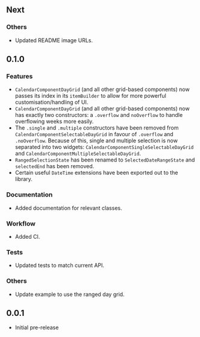 <!--
## Version
### Features
### Fixes
### Documenetation
### Workflow
### Tests
### Others
-->

## Next

### Others
- Updated README image URLs.

## 0.1.0

### Features
- `CalendarComponentDayGrid` (and all other grid-based components) now passes its index in its `itemBuilder` to allow for more powerful customisation/handling of UI.
- `CalendarComponentDayGrid` (and all other grid-based components) now has exactly two constructors: a `.overflow` and `noOverflow` to handle overflowing weeks more easily.
- The `.single` and `.multiple` constructors have been removed from `CalendarComponentSelectableDayGrid` in favour of `.overflow` and `.noOverflow`. Because of this, single and multiple selection is now separated into two widgets: `CalendarComponentSingleSelectableDayGrid` and `CalendarComponentMultipleSelectableDayGrid`.
- `RangedSelectionState` has been renamed to `SelectedDateRangeState` and `selectedEnd` has been removed.
- Certain useful `DateTime` extensions have been exported out to the library.

### Documentation
- Added documentation for relevant classes.

### Workflow
- Added CI.

### Tests
- Updated tests to match current API.

### Others
- Update example to use the ranged day grid.

## 0.0.1

* Initial pre-release
